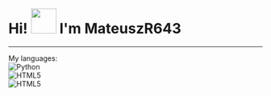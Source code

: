 <h1>Hi! <img src="https://octodex.github.com/images/octonaut.jpg" width="50"> I'm MateuszR643</h1>
<hr>

My languages:
<br>
![Python](https://img.shields.io/badge/python-3670A0?style=for-the-badge&logo=python&logoColor=ffdd54)
<br>
![HTML5](https://img.shields.io/badge/html5-%23E34F26.svg?style=for-the-badge&logo=html5&logoColor=white)
<br>
![HTML5](https://img.shields.io/badge/Scratch-4D97FF?style=for-the-badge&logo=Scratch&logoColor=white)
